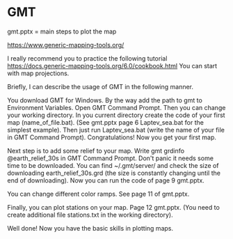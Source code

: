 # GMT

gmt.pptx = main steps to plot the map  

https://www.generic-mapping-tools.org/

I really recommend you to practice the following tutorial https://docs.generic-mapping-tools.org/6.0/cookbook.html
You can start with map projections.

Briefly, I can describe the usage of GMT in the following manner. 

You download GMT for Windows.  By the way add the path to gmt to Environment Variables.
Open GMT Command Prompt. Then you can change your working directory. In you current directory create the code of your first map (name_of_file.bat).
(See gmt.pptx  page 6 Laptev_sea.bat for the simplest example). Then just run Laptev_sea.bat (write the name of your file in GMT Command Prompt). 
Congratulations! Now you get your first map.

Next step is to add some relief to your map. Write gmt grdinfo @earth_relief_30s in GMT Command Prompt. Don't panic it needs some time to be downloaded. 
You can find ~/.gmt/server/ and check the size of downloading earth_relief_30s.grd (the size is constantly changing until the end of downloading). 
Now you can run the code of page 9 gmt.pptx.

You can change different color ramps. See page 11 of gmt.pptx.

Finally, you can plot stations on your map. Page 12 gmt.pptx. (You need to create additional file stations.txt in the working directory).

Well done! Now you have the basic skills in plotting maps. 
